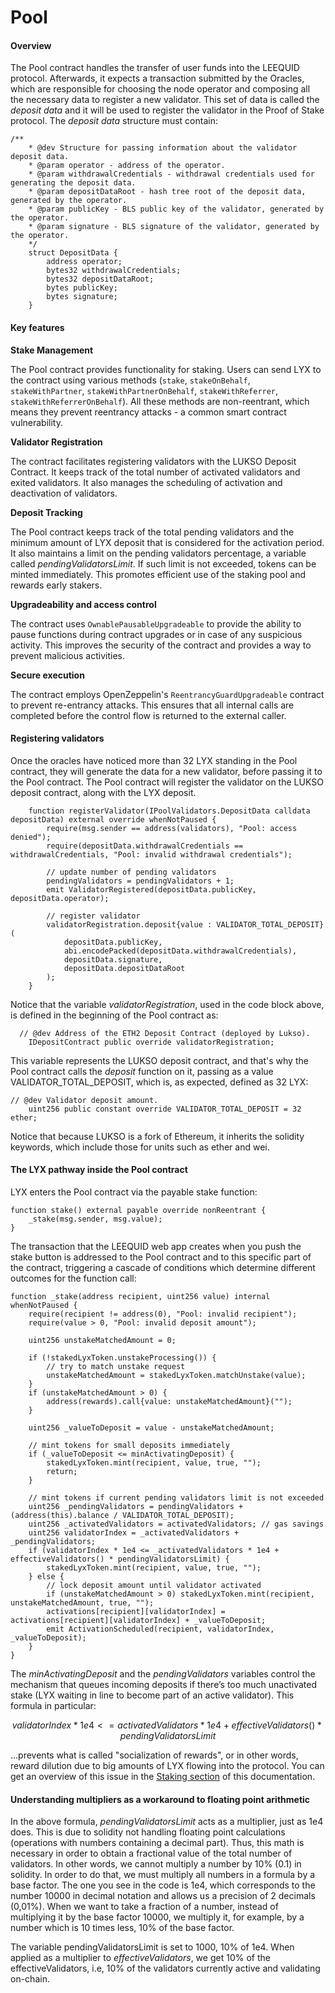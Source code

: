 # Pool

#### Overview

The Pool contract handles the transfer of user funds into the LEEQUID protocol. Afterwards, it expects a transaction submitted by the Oracles, which are responsible for choosing the node operator and composing all the necessary data to register a new validator. This set of data is called the _deposit data_ and it will be used to register the validator in the Proof of Stake protocol. The _deposit data_ structure must contain:

```solidity
/**
    * @dev Structure for passing information about the validator deposit data.
    * @param operator - address of the operator.
    * @param withdrawalCredentials - withdrawal credentials used for generating the deposit data.
    * @param depositDataRoot - hash tree root of the deposit data, generated by the operator.
    * @param publicKey - BLS public key of the validator, generated by the operator.
    * @param signature - BLS signature of the validator, generated by the operator.
    */
    struct DepositData {
        address operator;
        bytes32 withdrawalCredentials;
        bytes32 depositDataRoot;
        bytes publicKey;
        bytes signature;
    }
```

#### Key features

**Stake Management**

The Pool contract provides functionality for staking. Users can send LYX to the contract using various methods (`stake`, `stakeOnBehalf`, `stakeWithPartner`, `stakeWithPartnerOnBehalf`, `stakeWithReferrer`, `stakeWithReferrerOnBehalf`). All these methods are non-reentrant, which means they prevent reentrancy attacks - a common smart contract vulnerability.

**Validator Registration**

The contract facilitates registering validators with the LUKSO Deposit Contract. It keeps track of the total number of activated validators and exited validators. It also manages the scheduling of activation and deactivation of validators.

**Deposit Tracking**

The Pool contract keeps track of the total pending validators and the minimum amount of LYX deposit that is considered for the activation period. It also maintains a limit on the pending validators percentage, a variable called _pendingValidatorsLimit_. If such limit is not exceeded, tokens can be minted immediately. This promotes efficient use of the staking pool and rewards early stakers.

**Upgradeability and access control**

The contract uses `OwnablePausableUpgradeable` to provide the ability to pause functions during contract upgrades or in case of any suspicious activity. This improves the security of the contract and provides a way to prevent malicious activities.

**Secure execution**

The contract employs OpenZeppelin's `ReentrancyGuardUpgradeable` contract to prevent re-entrancy attacks. This ensures that all internal calls are completed before the control flow is returned to the external caller.

#### Registering validators

Once the oracles have noticed more than 32 LYX standing in the Pool contract, they will generate the data for a new validator, before passing it to the Pool contract. The Pool contract will register the validator on the LUKSO deposit contract, along with the LYX deposit.&#x20;

```solidity
    function registerValidator(IPoolValidators.DepositData calldata depositData) external override whenNotPaused {
        require(msg.sender == address(validators), "Pool: access denied");
        require(depositData.withdrawalCredentials == withdrawalCredentials, "Pool: invalid withdrawal credentials");

        // update number of pending validators
        pendingValidators = pendingValidators + 1;
        emit ValidatorRegistered(depositData.publicKey, depositData.operator);

        // register validator
        validatorRegistration.deposit{value : VALIDATOR_TOTAL_DEPOSIT}(
            depositData.publicKey,
            abi.encodePacked(depositData.withdrawalCredentials),
            depositData.signature,
            depositData.depositDataRoot
        );
    }
```

Notice that the variable _validatorRegistration_, used in the code block above, is defined in the beginning of the Pool contract as:

```solidity
  // @dev Address of the ETH2 Deposit Contract (deployed by Lukso).
    IDepositContract public override validatorRegistration;
```

This variable represents the LUKSO deposit contract, and that's why the Pool contract calls the _deposit_ function on it, passing as a value VALIDATOR\_TOTAL\_DEPOSIT, which is, as expected, defined as 32 LYX:

```solidity
// @dev Validator deposit amount.
    uint256 public constant override VALIDATOR_TOTAL_DEPOSIT = 32 ether;
```

Notice that because LUKSO is a fork of Ethereum, it inherits the solidity keywords, which include those for units such as ether and wei.

#### The LYX pathway inside the Pool contract

LYX enters the Pool contract via the payable stake function:

```solidity
function stake() external payable override nonReentrant {
    _stake(msg.sender, msg.value);
}
```

The transaction that the LEEQUID web app creates when you push the stake button is addressed to the Pool contract and to this specific part of the contract, triggering a cascade of conditions which determine different outcomes for the function call:

```solidity
function _stake(address recipient, uint256 value) internal whenNotPaused {
    require(recipient != address(0), "Pool: invalid recipient");
    require(value > 0, "Pool: invalid deposit amount");

    uint256 unstakeMatchedAmount = 0;

    if (!stakedLyxToken.unstakeProcessing()) {
        // try to match unstake request
        unstakeMatchedAmount = stakedLyxToken.matchUnstake(value);
    }
    if (unstakeMatchedAmount > 0) {
        address(rewards).call{value: unstakeMatchedAmount}("");
    }

    uint256 _valueToDeposit = value - unstakeMatchedAmount;

    // mint tokens for small deposits immediately
    if (_valueToDeposit <= minActivatingDeposit) {
        stakedLyxToken.mint(recipient, value, true, "");
        return;
    }

    // mint tokens if current pending validators limit is not exceeded
    uint256 _pendingValidators = pendingValidators + (address(this).balance / VALIDATOR_TOTAL_DEPOSIT);
    uint256 _activatedValidators = activatedValidators; // gas savings
    uint256 validatorIndex = _activatedValidators + _pendingValidators;
    if (validatorIndex * 1e4 <= _activatedValidators * 1e4 + effectiveValidators() * pendingValidatorsLimit) {
        stakedLyxToken.mint(recipient, value, true, "");
    } else {
        // lock deposit amount until validator activated
        if (unstakeMatchedAmount > 0) stakedLyxToken.mint(recipient, unstakeMatchedAmount, true, "");
        activations[recipient][validatorIndex] = activations[recipient][validatorIndex] + _valueToDeposit;
        emit ActivationScheduled(recipient, validatorIndex, _valueToDeposit);
    }
}
```

The _minActivatingDeposit_ and the _pendingValidators_ variables control the mechanism that queues incoming deposits if there’s too much unactivated stake (LYX waiting in line to become part of an active validator). This formula in particular:

$$
validatorIndex * 1e4 <= activatedValidators * 1e4 + effectiveValidators() * pendingValidatorsLimit
$$

...prevents what is called "socialization of rewards", or in other words, reward dilution due to big amounts of LYX flowing into the protocol. You can get an overview of this issue in the [Staking section](../../navigating-leequid/staking/potential-wait-times-while-staking.md) of this documentation.

#### Understanding multipliers as a workaround to floating point arithmetic

In the above formula, _pendingValidatorsLimit_ acts as a multiplier, just as 1e4 does. This is due to solidity not handling floating point calculations (operations with numbers containing a decimal part). Thus, this math is necessary in order to obtain a fractional value of the total number of validators. In other words, we cannot multiply a number by 10% (0.1) in solidity. In order to do that, we must multiply all numbers in a formula by a base factor. The one you see in the code is 1e4, which corresponds to the number 10000 in decimal notation and allows us a precision of 2 decimals (0,01%). When we want to take a fraction of a number, instead of multiplying it by the base factor 10000, we multiply it, for example, by a number which is 10 times less, 10% of the base factor.&#x20;

The variable pendingValidatorsLimit is set to 1000, 10% of 1e4. When applied as a multiplier to _effectiveValidators_, we get 10% of the effectiveValidators, i.e, 10% of the validators currently active and validating on-chain.&#x20;

